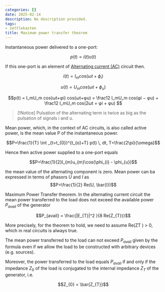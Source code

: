 ```yaml
---
categories: []
date: 2025-02-14
description: No description provided.
tags:
- zettlekasten
title: Maximum power transfer theorem
---
```


Instantaneous power delivered to a one-port:

$$p(t) = i(t)u(t)$$

If this one-port is an element of [Alternating current (AC)](Alternating%20current%20(AC)) circuit then.

$$i(t) = I_mcos(\omega t+\phi_i)$$

$$u(t) = U_mcos(\omega t+\phi_u)$$

$$p(t) = I_mU_m cos(ωt+φi) cos(ωt+φu) = \frac12 I_mU_m cos(φi − φu) + \frac12 I_mU_m cos(2ωt + φi + φu) $$

> [!Notice]
> Pulsation of the alternating term is twice as big as the pulsation of signals i and u.

Mean power, which, in the context of AC circuits, is also called active power, is the mean value P of the instantaneous power.

$$P=\frac{1}{T} \int _{t=t_{0}}^{t_{o}+T} p(t) \, dt, T=\frac{2\pi}{\omega}$$

Hence then active power supplied to a one-port equals

$$P=\frac{1}{2}I_{m}u_{m}\cos(\phi_{i} - \phi_{u})$$

the mean value of the alternating component is zero. Mean power can ba expressed in terms of phasors $U$ and $I$ as $$P=\frac{1}{2} Re(U, \bar{I})$$

Maximum Power Transfer theorem. In the alternating current circuit the mean power transferred to the load does not exceed the available power $P_{avail}$ of the generator

$$P_{avail} = \frac{|E_{T}|^2 }{8 Re(Z_{T})}$$

More precisely, for the theorem to hold, we need to assume Re(ZT ) > 0, which in real circuits is always true. 

The mean power transferred to the load can not exceed $P_{avail}$ given by the formula even if we allow the load to be constructed with arbitrary devices (e.g. sources).

Moreover, the power transferred to the load equals $P_{avail}$ if and only if the impedance $Z_0$ of the load is conjugated to the internal impedance $Z_T$ of the generator, i.e.

$$Z_{0} = \bar{Z_{T}}$$